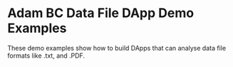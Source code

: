 # Adam BC Data File DApp Demo Examples

These demo examples show how to build DApps that can analyse data file formats like .txt, and .PDF.

